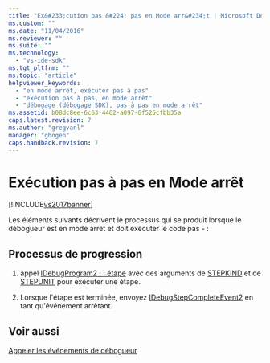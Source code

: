 ```yaml
---
title: "Ex&#233;cution pas &#224; pas en Mode arr&#234;t | Microsoft Docs"
ms.custom: ""
ms.date: "11/04/2016"
ms.reviewer: ""
ms.suite: ""
ms.technology: 
  - "vs-ide-sdk"
ms.tgt_pltfrm: ""
ms.topic: "article"
helpviewer_keywords: 
  - "en mode arrêt, exécuter pas à pas"
  - "exécution pas à pas, en mode arrêt"
  - "débogage (débogage SDK), pas à pas en mode arrêt"
ms.assetid: b08dc8ee-6c63-4462-a097-6f525cfbb35a
caps.latest.revision: 7
ms.author: "gregvanl"
manager: "ghogen"
caps.handback.revision: 7
---
```

# Ex&#233;cution pas &#224; pas en Mode arr&#234;t
[!INCLUDE[vs2017banner](../../code-quality/includes/vs2017banner.md)]

Les éléments suivants décrivent le processus qui se produit lorsque le débogueur est en mode arrêt et doit exécuter le code pas \- :  
  
## Processus de progression  
  
1.  appel [IDebugProgram2 : : étape](../../extensibility/debugger/reference/idebugprogram2-step.md) avec des arguments de [STEPKIND](../../extensibility/debugger/reference/stepkind.md) et de [STEPUNIT](../../extensibility/debugger/reference/stepunit.md) pour exécuter une étape.  
  
2.  Lorsque l'étape est terminée, envoyez [IDebugStepCompleteEvent2](../../extensibility/debugger/reference/idebugstepcompleteevent2.md) en tant qu'événement arrêtant.  
  
## Voir aussi  
 [Appeler les événements de débogueur](../../extensibility/debugger/calling-debugger-events.md)